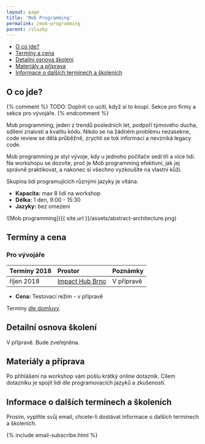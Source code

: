 ```yaml
---
layout: page
title: 'Mob Programming'
permalink: /mob-programming
parent: /sluzby
---
```


- [O co jde?](/mob-programming#o-co-jde)
- [Termíny a cena](/mob-programming#termíny-a-cena)
- [Detailní osnova školení](/mob-programming#detailní-osnova-školení)
- [Materiály a příprava](/mob-programming#materiály-a-příprava)
- [Informace o dalších termínech a školeních](/mob-programming#informace-o-dalších-termínech-a-školeních)

## O co jde?

{% comment %}
TODO: Doplnit co ucítí, když si to koupí. Sekce pro firmy a sekce pro vývojáře.
{% endcomment %}

Mob programming, jeden z trendů posledních let,
podpoří týmového ducha, sdílení znalostí a kvalitu kódu.
Nikdo se na žádném problému nezasekne, code review se dělá průběžně,
zrychlí se tok informací a nevzniká legacy code.

Mob programming je styl vývoje, kdy u jednoho počítače sedí tři a více lidí.
Na workshopu se dozvíte, proč je Mob programming efektivní, jak jej správně
praktikovat, a nakonec si všechno vyzkoušíte na vlastní kůži.

Skupina lidí programujících různými jazyky je vítána.

- **Kapacita:** max 8 lidí na workshop
- **Délka:** 1 den, 9:00 - 15:30
- **Jazyky:** bez omezení

![Mob programming]({{ site.url }}/assets/abstract-architecture.png)

## Termíny a cena

### Pro vývojáře

| Termíny 2018             | Prostor                                       | Poznámky      |
|:------------------------ |:--------------------------------------------- |:--------------|
| říjen 2018               | [Impact Hub Brno](https://www.hubbrno.cz/en/) | V přípravě    |

- **Cena:** Testovací režim - v přípravě

Termíny [dle domluvy](/kontakt).

## Detailní osnova školení

V přípravě. Bude zveřejněna.

## Materiály a příprava

Po přihlášení na workshop vám pošlu krátký online dotazník.
Cílem dotazníku je spojit lidi dle programovacích jazyků a zkušeností.

## Informace o dalších termínech a školeních

Prosím, vyplňte svůj email, chcete-li dostávat informace o dalších termínech a školeních.

{% include email-subscribe.html %}
